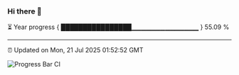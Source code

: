 ### Hi there 👋

⏳ Year progress { ████████████████▁▁▁▁▁▁▁▁▁▁▁▁▁▁ } 55.09 %

---

⏰ Updated on Mon, 21 Jul 2025 01:52:52 GMT

![Progress Bar CI](https://github.com/liununu/liununu/workflows/Progress%20Bar%20CI/badge.svg)
